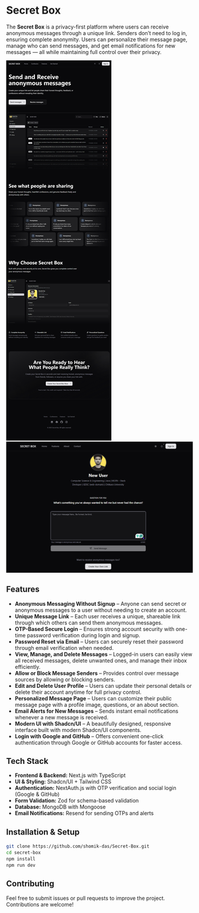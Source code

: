 # Secret Box
The **Secret Box** is a privacy-first platform where users can receive anonymous messages through a unique link. Senders don’t need to log in, ensuring complete anonymity. Users can personalize their message page, manage who can send messages, and get email notifications for new messages — all while maintaining full control over their privacy.

![Screenshot 1](Secret_Box_Pictures/full.png)
![Screenshot 1](Secret_Box_Pictures/send_messages_page.png)

## Features
- **Anonymous Messaging Without Signup** – Anyone can send secret or anonymous messages to a user without needing to create an account.  
- **Unique Message Link** – Each user receives a unique, shareable link through which others can send them anonymous messages.  
- **OTP-Based Secure Login** – Ensures strong account security with one-time password verification during login and signup.  
- **Password Reset via Email** – Users can securely reset their password through email verification when needed.  
- **View, Manage, and Delete Messages** – Logged-in users can easily view all received messages, delete unwanted ones, and manage their inbox efficiently.  
- **Allow or Block Message Senders** – Provides control over message sources by allowing or blocking senders.  
- **Edit and Delete User Profile** – Users can update their personal details or delete their account anytime for full privacy control.  
- **Personalized Message Page** – Users can customize their public message page with a profile image, questions, or an about section.  
- **Email Alerts for New Messages** – Sends instant email notifications whenever a new message is received.  
- **Modern UI with Shadcn/UI** – A beautifully designed, responsive interface built with modern Shadcn/UI components.  
- **Login with Google and GitHub** – Offers convenient one-click authentication through Google or GitHub accounts for faster access.  

## Tech Stack
- **Frontend & Backend:** Next.js with TypeScript  
- **UI & Styling:** Shadcn/UI + Tailwind CSS  
- **Authentication:** NextAuth.js with OTP verification and social login (Google & GitHub)  
- **Form Validation:** Zod for schema-based validation  
- **Database:** MongoDB with Mongoose  
- **Email Notifications:** Resend for sending OTPs and alerts


## Installation & Setup
   ```sh
   git clone https://github.com/shomik-das/Secret-Box.git
   cd secret-box
   npm install
   npm run dev
   ```

## Contributing
Feel free to submit issues or pull requests to improve the project. Contributions are welcome!
